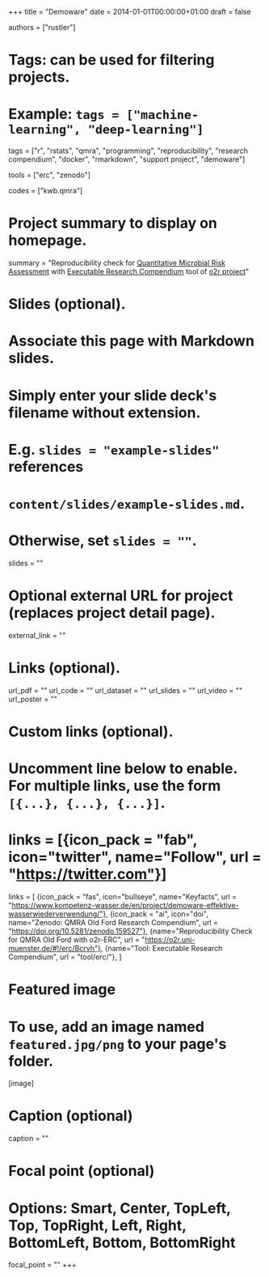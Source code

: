 +++
title = "Demoware"
date = 2014-01-01T00:00:00+01:00
draft = false

authors = ["rustler"]

# Tags: can be used for filtering projects.
# Example: `tags = ["machine-learning", "deep-learning"]`
tags = ["r", "rstats", "qmra", "programming", "reproducibility", "research compendium", "docker", "rmarkdown", "support project", "demoware"]

tools = ["erc", "zenodo"]

codes = ["kwb.qmra"]

# Project summary to display on homepage.
summary = "Reproducibility check for [Quantitative Microbial Risk Assessment](https://doi.org/10.5281/zenodo.159527) with [Executable Research Compendium](tool/erc/) tool of [o2r project](https://o2r.info)"

# Slides (optional).
#   Associate this page with Markdown slides.
#   Simply enter your slide deck's filename without extension.
#   E.g. `slides = "example-slides"` references 
#   `content/slides/example-slides.md`.
#   Otherwise, set `slides = ""`.
slides = ""

# Optional external URL for project (replaces project detail page).
external_link = ""

# Links (optional).
url_pdf = ""
url_code = ""
url_dataset = ""
url_slides = ""
url_video = ""
url_poster = ""

# Custom links (optional).
#   Uncomment line below to enable. For multiple links, use the form `[{...}, {...}, {...}]`.
# links = [{icon_pack = "fab", icon="twitter", name="Follow", url = "https://twitter.com"}]
links = [
{icon_pack = "fas", icon="bullseye", name="Keyfacts", url = "https://www.kompetenz-wasser.de/en/project/demoware-effektive-wasserwiederverwendung/"},
{icon_pack = "ai", icon="doi", name="Zenodo: QMRA Old Ford Research Compendium", url = "https://doi.org/10.5281/zenodo.159527"},
{name="Reproducibility Check for QMRA Old Ford with o2r-ERC", url = "https://o2r.uni-muenster.de/#!/erc/Bcrvh"},
{name="Tool: Executable Research Compendium", url = "tool/erc/"},
]

# Featured image
# To use, add an image named `featured.jpg/png` to your page's folder. 
[image]
  # Caption (optional)
  caption = ""

  # Focal point (optional)
  # Options: Smart, Center, TopLeft, Top, TopRight, Left, Right, BottomLeft, Bottom, BottomRight
  focal_point = ""
+++

